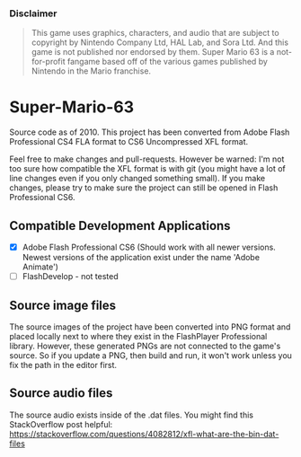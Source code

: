
### Disclaimer

> This game uses graphics, characters, and audio that are subject to copyright by Nintendo Company Ltd, HAL Lab, and Sora Ltd. And this game is not published nor endorsed by them. Super Mario 63 is a not-for-profit fangame based off of the various games published by Nintendo in the Mario franchise.

# Super-Mario-63

Source code as of 2010. This project has been converted from Adobe Flash Professional CS4 FLA format to CS6 Uncompressed XFL format.

Feel free to make changes and pull-requests. However be warned: I'm not too sure how compatible the XFL format is with git (you might have a lot of line changes even if you only changed something small). If you make changes, please try to make sure the project can still be opened in Flash Professional CS6.

## Compatible Development Applications

* [x] Adobe Flash Professional CS6 (Should work with all newer versions. Newest versions of the application exist under the name 'Adobe Animate')
* [ ] FlashDevelop - not tested

## Source image files

The source images of the project have been converted into PNG format and placed locally next to where they exist in the FlashPlayer Professional library. However, these generated PNGs are not connected to the game's source. So if you update a PNG, then build and run, it won't work unless you fix the path in the editor first.

## Source audio files

The source audio exists inside of the .dat files. You might find this StackOverflow post helpful: https://stackoverflow.com/questions/4082812/xfl-what-are-the-bin-dat-files
